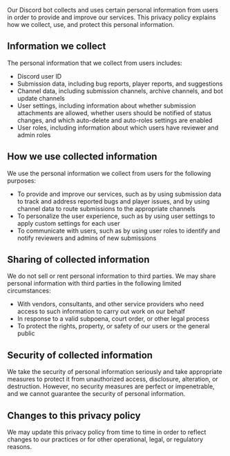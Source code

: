 Our Discord bot collects and uses certain personal information from users in order to provide and improve our services. This privacy policy explains how we collect, use, and protect this personal information.

## Information we collect
The personal information that we collect from users includes:

* Discord user ID
* Submission data, including bug reports, player reports, and suggestions
* Channel data, including submission channels, archive channels, and bot update channels
* User settings, including information about whether submission attachments are allowed, whether users should be notified of status changes, and which auto-delete and auto-roles settings are enabled
* User roles, including information about which users have reviewer and admin roles

## How we use collected information
We use the personal information we collect from users for the following purposes:

* To provide and improve our services, such as by using submission data to track and address reported bugs and player issues, and by using channel data to route submissions to the appropriate channels
* To personalize the user experience, such as by using user settings to apply custom settings for each user
* To communicate with users, such as by using user roles to identify and notify reviewers and admins of new submissions

## Sharing of collected information
We do not sell or rent personal information to third parties. We may share personal information with third parties in the following limited circumstances:

* With vendors, consultants, and other service providers who need access to such information to carry out work on our behalf
* In response to a valid subpoena, court order, or other legal process
* To protect the rights, property, or safety of our users or the general public

## Security of collected information
We take the security of personal information seriously and take appropriate measures to protect it from unauthorized access, disclosure, alteration, or destruction. However, no security measures are perfect or impenetrable, and we cannot guarantee the security of personal information.

## Changes to this privacy policy
We may update this privacy policy from time to time in order to reflect changes to our practices or for other operational, legal, or regulatory reasons.